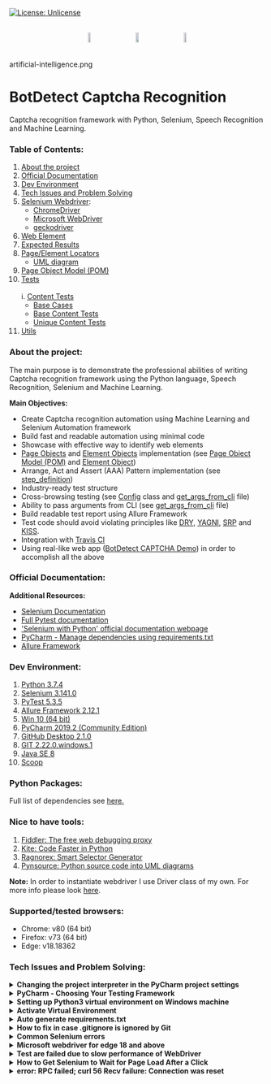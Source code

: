 [![License: Unlicense](https://img.shields.io/badge/license-Unlicense-blue.svg)](http://unlicense.org/)

<br/>   
<div align="center"> 
<img width="10%" height="10%" src="https://github.com/ikostan/BotDetectCaptcha/blob/master/img/python_logo.PNG" hspace="20">
<img width="10%" height="10%" src="https://github.com/ikostan/BotDetectCaptcha/blob/master/img/artificial-intelligence.png" hspace="20">
<img width="10%" height="10%" src="https://github.com/ikostan/BotDetectCaptcha/blob/master/img/selenium-computer-icon.jpg" hspace="20">
</div>
<br/>

artificial-intelligence.png

# BotDetect Captcha Recognition

Captcha recognition framework with Python, Selenium, Speech Recognition and Machine Learning.

### Table of Contents:<br/>
1. <a href="#about">About the project</a>
2. <a href="#doc">Official Documentation</a>
3. <a href="#dev">Dev Environment</a>
4. <a href="#tech_issues">Tech Issues and Problem Solving</a>
5. [Selenium Webdriver](https://github.com/ikostan/BotDetectCaptcha/tree/master/drivers):<br/>
    - [ChromeDriver](https://github.com/ikostan/BotDetectCaptcha/tree/master/drivers/chrome)<br/>
    - [Microsoft WebDriver](https://github.com/ikostan/BotDetectCaptcha/tree/master/drivers/microsoft_edge)<br/>
    - [geckodriver](https://github.com/ikostan/BotDetectCaptcha/tree/master/drivers/mozilla_geckodriver)<br/>
6. [Web Element](https://github.com/ikostan/BotDetectCaptcha/tree/master/elements)<br/>
7. [Expected Results](https://github.com/ikostan/BotDetectCaptcha/tree/master/expected_results)<br/>
8. [Page/Element Locators](https://github.com/ikostan/BotDetectCaptcha/tree/master/page_locators)<br/>
    - [UML diagram](https://github.com/ikostan/BotDetectCaptcha/tree/master/page_locators/uml)
9. [Page Object Model (POM)](https://github.com/ikostan/BotDetectCaptcha/tree/master/page_object_models)<br/>
10. [Tests](https://github.com/ikostan/BotDetectCaptcha/tree/master/tests)<br/>   
    i. [Content Tests](https://github.com/ikostan/BotDetectCaptcha/tree/master/tests/content_tests)<br/>
    - [Base Cases](https://github.com/ikostan/BotDetectCaptcha/tree/master/tests/content_tests/base_cases)<br/>
    - [Base Content Tests](https://github.com/ikostan/BotDetectCaptcha/tree/master/tests/content_tests/base_content_tests)<br/>
    - [Unique Content Tests](https://github.com/ikostan/BotDetectCaptcha/tree/master/tests/content_tests/base_content_tests)
11. [Utils](https://github.com/ikostan/BotDetectCaptcha/tree/master/utils)<br/>

### <a id="about"></a>About the project:<br/>
The main purpose is to demonstrate the professional abilities of writing Captcha recognition framework using the Python language, Speech Recognition, Selenium and Machine Learning.<br/>

**Main Objectives:**<br/>

- Create Captcha recognition automation using Machine Learning and Selenium Automation framework<br/>
- Build fast and readable automation using minimal code<br/>
- Showcase with effective way to identify web elements<br/>
- [Page Objects](https://github.com/SeleniumHQ/selenium/wiki/PageObjects) and [Element Objects](https://www.tutorialspoint.com/dom/dom_element_object) implementation (see [Page Object Model (POM)](https://github.com/ikostan/BotDetectCaptcha/tree/master/page_object_models) and [Element Object](https://github.com/ikostan/BotDetectCaptcha/tree/master/elements))<br/>
- Arrange, Act and Assert (AAA) Pattern implementation (see [step_definition](https://github.com/ikostan/ParaBankSeleniumAutomation/tree/master/utils))<br/>
- Industry-ready test structure<br/>
- Cross-browsing testing (see [Config](https://github.com/ikostan/BotDetectCaptcha/blob/master/tests/config.py) class and [get_args_from_cli](https://github.com/ikostan/BotDetectCaptcha/blob/master/utils/get_args_from_cli.py) file)<br/>
- Ability to pass arguments from CLI (see [get_args_from_cli](https://github.com/ikostan/BotDetectCaptcha/blob/master/utils/get_args_from_cli.py) file)
- Build readable test report using Allure Framework<br/>
- Test code should avoid violating principles like [DRY](https://en.wikipedia.org/wiki/Don%27t_repeat_yourself), [YAGNI](https://en.wikipedia.org/wiki/You_aren%27t_gonna_need_it), [SRP](https://en.wikipedia.org/wiki/Single_responsibility_principle) and [KISS](https://en.wikipedia.org/wiki/KISS_principle).
- Integration with [Travis CI](https://travis-ci.org/)
- Using real-like web app ([BotDetect CAPTCHA Demo](https://captcha.com/demos/features/captcha-demo.aspx)) in order to accomplish all the above<br/>

### Official Documentation:<br/>
<a id="doc"></a>

**Additional Resources:**<br/>

- [Selenium Documentation](https://seleniumhq.github.io/selenium/docs/api/py/api.html)<br/>
- [Full Pytest documentation](http://doc.pytest.org/en/latest/contents.html)<br/>
- ['Selenium with Python' official documentation webpage](https://selenium-python.readthedocs.io)<br/>
- [PyCharm - Manage dependencies using requirements.txt](https://www.jetbrains.com/help/pycharm/managing-dependencies.html)<br/>
- [Allure Framework](https://docs.qameta.io/allure/)<br/>

### Dev Environment:<br/>
<a id="dev"></a>

1. [Python 3.7.4](https://www.python.org/downloads/release/python-374/)<br/>
2. [Selenium 3.141.0](https://pypi.org/project/selenium/)<br/>
3. [PyTest 5.3.5](https://pypi.org/project/pytest/)<br/>
4. [Allure Framework 2.12.1](http://allure.qatools.ru/)<br/>
5. [Win 10 (64 bit)](https://www.microsoft.com/en-ca/software-download/windows10)<br/>
6. [PyCharm 2019.2 (Community Edition)](https://www.jetbrains.com/pycharm/download/#section=windows)<br/>
7. [GitHub Desktop 2.1.0](https://desktop.github.com/)<br/>
8. [GIT 2.22.0.windows.1](https://git-scm.com/download/win)<br/>
9. [Java SE 8](https://www.oracle.com/technetwork/java/javase/overview/index.html)<br/>
10. [Scoop](https://scoop.sh/)<br/>

### Python Packages:<br/>
Full list of dependencies see [here.](https://github.com/ikostan/BotDetectCaptcha/blob/master/requirements.txt)

### Nice to have tools:
1. [Fiddler: The free web debugging proxy](https://www.telerik.com/fiddler)
2. [Kite: Code Faster in Python](https://kite.com/)
3. [Ragnorex: Smart Selector Generator](https://www.ranorex.com/selocity/browser-extension)
4. [Pynsource: Python source code into UML diagrams](https://www.pynsource.com/index.html)

**Note:** In order to instantiate webdriver I use Driver class of my own. For more info please look [here](https://github.com/ikostan/BotDetectCaptcha/tree/master/utils).<br/>

### Supported/tested browsers:
- Chrome: v80 (64 bit)
- Firefox: v73 (64  bit)
- Edge: v18.18362

### Tech Issues and Problem Solving:<br/>
<a id="tech_issues"></a>

<details>
  <summary><b>Changing the project interpreter in the PyCharm project settings</b></summary>

<br/>1. In the **Settings/Preferences dialog** (Ctrl+Alt+S), select **Project <project name> | Project Interpreter**.<br/>
2. Expand the list of the available interpreters and click the **Show All** link.<br/>
3. Select the target interpreter. When PyCharm stops supporting any of the outdated Python versions, the corresponding project interpreter is marked as unsupported.<br/>
4. The Python interpreter name specified in the **Name** field, becomes visible in the list of available interpreters. Click **OK** to apply the changes.<br/>

For more info please check [here](https://www.jetbrains.com/help/pycharm/configuring-python-interpreter.html)<br/>

</details>


<details>
  <summary><b>PyCharm - Choosing Your Testing Framework</b></summary>
 
<br/>1. Open the Settings/Preferences dialog, and under the node Tools, click the page **Python Integrated Tools**.<br/>
2. On this page, click the **Default Test Runner** field.<br/>
3. Choose the desired test runner:<br/>

<br/>   
<div align="center"> 
<img width="60%" height="60%" src="https://github.com/ikostan/SELENIUM_WEBDRIVER_WORKING_WITH_ELEMENTS/blob/master/testing_selenium_capabilities/img/py_choosing_test_runner.png" hspace="20">
</div>
<br/>

For more info please see [Enable Pytest for you project](https://www.jetbrains.com/help/pycharm/pytest.html)
</details>


<details>
  <summary><b>Setting up Python3 virtual environment on Windows machine</b></summary>
<br/>

1. open CMD<br/>
2. navigate to project directory, for example:<br/> 

```bash
cd C:\Users\superadmin\Documents\GitHub\CaptchaRecognition\BotDetectCaptcha
```

3. run following command:<br/> 

```bash 
pip install virtualenv
```

4. run following command:<br/> 

```bash 
virtualenv venv --python=python
```
    
</details>


<details>
  
  <summary><b>Activate Virtual Environment</b></summary>

  <br/>
  In a newly created virtualenv there will be a bin/activate shell script. For Windows systems, activation scripts are provided for CMD.exe and Powershell.
  <br/><br/>

  1. Open Terminal<br/>
  2. Run: \path\to\env\Scripts\activate 
  
  <br/>Source: https://pypi.org/project/virtualenv/1.8.2/
  
</details>


<details>
  <summary><b>Auto generate requirements.txt</b></summary>

<br/>Any application typically has a set of dependencies that are required for that application to work. The requirements file is a way to specify and install specific set of package dependencies at once.<br/>
Use pip’s freeze command to generate a requirements.txt file for your project:<br/>

```python
    pip freeze > requirements.txt
```

If you save this in requirements.txt, you can follow this guide: [PyCharm - Manage dependencies using requirements.txt](https://www.jetbrains.com/help/pycharm/managing-dependencies.html), or you can:<br/>
   
```python
    pip install -r requirements.txt
```   
Source: https://www.idiotinside.com/2015/05/10/python-auto-generate-requirements-txt/<br/>
</details>


<details>
  <summary><b>How to fix in case .gitignore is ignored by Git</b></summary>

<br/>Even if you haven't tracked the files so far, Git seems to be able to "know" about them even after you add them to .gitignore.<br/> 

**NOTE:**<br/>
    - First commit your current changes, or you will lose them.<br/> 
    - Then run the following commands from the top folder of your Git repository:<br/> 
    
```bash 
    git rm -r --cached .
    git add .
    git commit -m "fixed untracked files"
```
    
</details>


<details>
  <summary><b>Common Selenium errors</b></summary>

<br/>- **[How to fix common Selenium errors?](https://www.ultimateqa.com/common-selenium-webdriver-errors-fix/)**<br/>

</details>


<details>
  <summary><b>Microsoft webdriver for edge 18 and above</b></summary>

<br/>MS made WebDriver a Windows Feature on Demand (FoD), which ensures that it’s always up to date automatically, and enables some new ways to get Microsoft WebDriver.<br/>
    
The simplest way to get started is simply to enable Developer Mode. Simply open the Settings app and go to “Update & Security,” “For developers,” and select “Developer Mode.” The appropriate version of WebDriver will be automatically installed.<br/>
    
You can also install a standalone version of WebDriver in one of two ways:<br/>
    * Search “Manage optional features” from Start, then select “Add a Feature,” “WebDriver.”<br/>
    * Install via DISM by running the following command in an elevated command prompt:
    <br/>```DISM.exe /Online /Add-Capability /CapabilityName:Microsoft.WebDriver~~~~0.0.1.0```<br/>

<br/>   
<div align="center"> 
<img width="60%" height="60%" src="https://github.com/ikostan/BotDetectCaptcha/blob/master/img/MS_Edge_driver_install.PNG" hspace="20">
</div>
<br/>

This also means that MS will no longer be providing standalone downloads for Microsoft WebDriver going forward<br/>
Source: https://blogs.windows.com/msedgedev/2018/06/14/webdriver-w3c-recommendation-feature-on-demand/#Rg8g2hRfjBQQVRXy.97

</details>


<details>
  <summary><b>Test are failed due to slow performance of WebDriver</b></summary>
  
<br/>Explicit wait is used to specify wait condition for a particular element.<br/> 
Here we define to wait for a certain condition to occur before proceeding further in the code.

```python
    from selenium.webdriver.support.ui import WebDriverWait
    from selenium.webdriver.support import expected_conditions as ec
    
    # Wait for element to appear:
    wait = WebDriverWait(self.driver, 10)
    wait.until(ec.title_is(self.new_window_name))
```

</details>


<details>
  <summary><b>How to Get Selenium to Wait for Page Load After a Click</b></summary>
  
<br/>It turns out Selenium has a built-in condition called staleness_of, as well as its own wait-for implementation. 
Use them, alongside the @contextmanager decorator and the magical-but-slightly-scary yield keyword, and you get:

```python
    from contextlib import contextmanager
    from selenium.webdriver.support.ui import WebDriverWait 
    from selenium.webdriver.support.expected_conditions import staleness_of
    
    class MySeleniumTest(SomeFunctionalTestClass): 
      # assumes self.browser is a selenium webdriver
    
      @contextmanager
      def wait_for_page_load(self, timeout=30):
        old_page = self.browser.find_element_by_tag_name('html')
        yield
        WebDriverWait(self.browser, timeout).until(
          staleness_of(old_page)
        )
        
      def test_stuff(self):
        # example use
        with self.wait_for_page_load(timeout=10):
          self.browser.find_element_by_link_text('a link')
```
    
**Note** that this solution only works for “non-JavaScript” clicks, i.e., clicks that will cause the browser to load a brand new page, and thus load a brand new HTML body element.
<br/>Source: https://blog.codeship.com/get-selenium-to-wait-for-page-load/

</details>


<details>
  
  <summary><b>error: RPC failed; curl 56 Recv failure: Connection was reset</b></summary>
  <br/>
  1. Open Git Bash<br/>
  2. Run: "git config --global http.postBuffer 157286400" 
  
  <br/>Source: https://stackoverflow.com/questions/36940425/gitlab-push-failed-error
  
</details>

